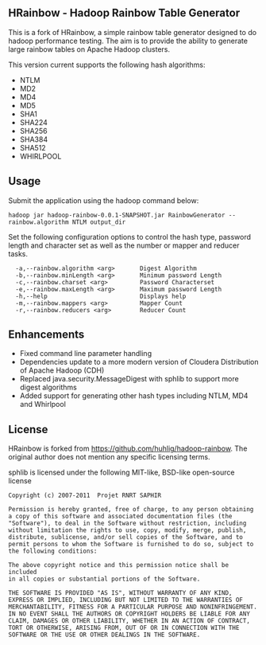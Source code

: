 HRainbow - Hadoop Rainbow Table Generator
--
This is a fork of HRainbow, a simple rainbow table generator designed to do hadoop performance testing. 
The aim is to provide the ability to generate large rainbow tables on Apache Hadoop clusters.

This version current supports the following hash algorithms:
- NTLM
- MD2
- MD4
- MD5
- SHA1
- SHA224
- SHA256
- SHA384
- SHA512
- WHIRLPOOL

Usage
---
Submit the application using the hadoop command below:
```
hadoop jar hadoop-rainbow-0.0.1-SNAPSHOT.jar RainbowGenerator --rainbow.algorithm NTLM output_dir
```

Set the following configuration options to control the hash type, password length and character set as well as the number or mapper and reducer tasks.

```
  -a,--rainbow.algorithm <arg>       Digest Algorithm
  -b,--rainbow.minLength <arg>       Minimum password Length
  -c,--rainbow.charset <arg>         Password Characterset
  -e,--rainbow.maxLength <arg>       Maximum password Length
  -h,--help                          Displays help
  -m,--rainbow.mappers <arg>         Mapper Count
  -r,--rainbow.reducers <arg>        Reducer Count
```


Enhancements
---
- Fixed command line parameter handling
- Dependencies update to a more modern version of Cloudera Distribution of Apache Hadoop (CDH)
- Replaced java.security.MessageDigest with sphlib to support more digest algorithms
- Added support for generating other hash types including NTLM, MD4 and Whirlpool 

License
---
HRainbow is forked from https://github.com/huhlig/hadoop-rainbow. The original author does not mention any specific licensing terms.

sphlib is licensed under the following MIT-like, BSD-like open-source license

```
Copyright (c) 2007-2011  Projet RNRT SAPHIR

Permission is hereby granted, free of charge, to any person obtaining
a copy of this software and associated documentation files (the
"Software"), to deal in the Software without restriction, including
without limitation the rights to use, copy, modify, merge, publish,
distribute, sublicense, and/or sell copies of the Software, and to
permit persons to whom the Software is furnished to do so, subject to
the following conditions:

The above copyright notice and this permission notice shall be included
in all copies or substantial portions of the Software.

THE SOFTWARE IS PROVIDED "AS IS", WITHOUT WARRANTY OF ANY KIND,
EXPRESS OR IMPLIED, INCLUDING BUT NOT LIMITED TO THE WARRANTIES OF
MERCHANTABILITY, FITNESS FOR A PARTICULAR PURPOSE AND NONINFRINGEMENT.
IN NO EVENT SHALL THE AUTHORS OR COPYRIGHT HOLDERS BE LIABLE FOR ANY
CLAIM, DAMAGES OR OTHER LIABILITY, WHETHER IN AN ACTION OF CONTRACT,
TORT OR OTHERWISE, ARISING FROM, OUT OF OR IN CONNECTION WITH THE
SOFTWARE OR THE USE OR OTHER DEALINGS IN THE SOFTWARE.
```